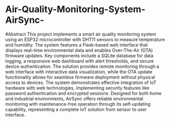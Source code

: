 # Air-Quality-Monitoring-System-AirSync-
#Abstract
This project implements a smart air quality monitoring system using an ESP32 microcontroller with DHT11 sensors to measure temperature and humidity. The system features a Flask-based web interface that displays real-time environmental data and enables Over-The-Air (OTA) firmware updates. Key components include a SQLite database for data logging, a responsive web dashboard with alert thresholds, and secure device authentication. The solution provides remote monitoring through a web interface with interactive data visualization, while the OTA update functionality allows for seamless firmware deployment without physical access to devices. The system demonstrates effective integration of IoT hardware with web technologies, implementing security features like password authentication and encrypted sessions. Designed for both home and industrial environments, AirSync offers reliable environmental monitoring with maintenance-free operation through its self-updating capability, representing a complete IoT solution from sensor to user interface.
